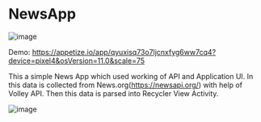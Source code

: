 # NewsApp

![image](https://github.com/mayank0rajput/NewsApp/assets/57263353/ead8325e-82d9-4698-9e6b-a459f50f72b6)

Demo: https://appetize.io/app/qyuxisq73o7ljcnxfyg6ww7cq4?device=pixel4&osVersion=11.0&scale=75

This a simple News App which used working of API and Application UI. In this data is collected from News.org(https://newsapi.org/) with help of Volley API.
Then this data is parsed into Recycler View Activity.

![image](https://github.com/mayank0rajput/NewsApp/assets/57263353/6684bf70-70f5-4366-a80f-81468bc34b36)
